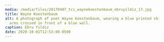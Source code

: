 ```yaml
---
media: /media/files/20170407_tci_waynekoestenbaum_ebruyildiz_17.jpg
title: Wayne Koestenbaum
alt: A photograph of poet Wayne Koestenbaum, wearing a blue printed shirt, with
  arms crossed in front of a blue wall.
caption: Ebru Yildiz
date: 2020-10-01T12:53:00-0500
---
```

